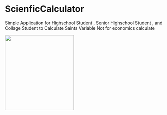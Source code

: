 # ScienficCalculator
Simple Application for Highschool Student , Senior Highschool Student , and Collage Student to 
Calculate Saints Variable Not for economics calculate

<p>
    <img src="Screenshot_2021-01-04-02-43-51-48_d9c850825ea5c188858d19e5f4511d83" width="220" height="240" />
</p>
